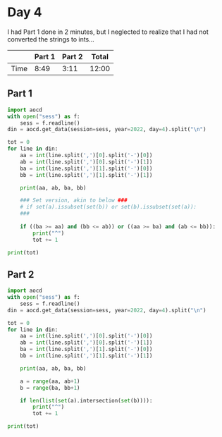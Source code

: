 # Day 4

I had Part 1 done in 2 minutes, but I neglected to realize that I had not converted the strings to ints...

| | Part 1 | Part 2 | Total |
|---|---|---|---|
|Time|8:49|3:11|12:00|

## Part 1

```python
import aocd
with open("sess") as f:
    sess = f.readline()
din = aocd.get_data(session=sess, year=2022, day=4).split("\n")

tot = 0
for line in din:
    aa = int(line.split(',')[0].split('-')[0])
    ab = int(line.split(',')[0].split('-')[1])
    ba = int(line.split(',')[1].split('-')[0])
    bb = int(line.split(',')[1].split('-')[1])

    print(aa, ab, ba, bb)

    ### Set version, akin to below ###
    # if set(a).issubset(set(b)) or set(b).issubset(set(a)):
    ###
    
    if ((ba >= aa) and (bb <= ab)) or ((aa >= ba) and (ab <= bb)):
        print("^")
        tot += 1

print(tot)
```

## Part 2

```python
import aocd
with open("sess") as f:
    sess = f.readline()
din = aocd.get_data(session=sess, year=2022, day=4).split("\n")

tot = 0
for line in din:
    aa = int(line.split(',')[0].split('-')[0])
    ab = int(line.split(',')[0].split('-')[1])
    ba = int(line.split(',')[1].split('-')[0])
    bb = int(line.split(',')[1].split('-')[1])

    print(aa, ab, ba, bb)

    a = range(aa, ab+1)
    b = range(ba, bb+1)

    if len(list(set(a).intersection(set(b)))):
        print("^")
        tot += 1

print(tot)
```
